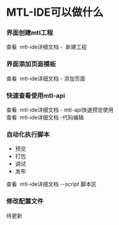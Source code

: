# MTL-IDE可以做什么

<a name="HDRKA"></a>
### 界面创建mtl工程
查看  mtl-ide详细文档 -  新建工程
<a name="DZxpq"></a>
### 界面添加页面模板
查看  mtl-ide详细文档 - 添加页面
<a name="k1sAe"></a>
### 快速查看使用mtl-api
查看  mtl-ide详细文档 - mtl-api快速预览使用<br />查看  mtl-ide详细文档 -代码编辑
<a name="wJHBk"></a>
### 自动化执行脚本

- 预览
- 打包
- 调试
- 发布

查看  mtl-ide详细文档 --script 脚本区
<a name="ZZGe7"></a>
### 修改配置文件
待更新

